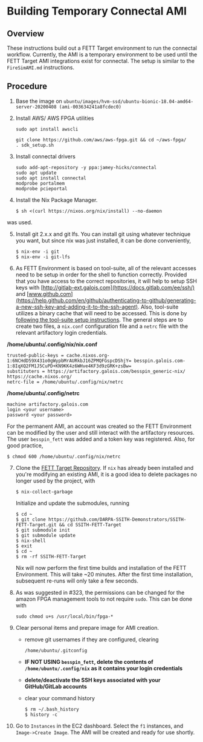 # Building Temporary Connectal AMI

## Overview

These instructions build out a FETT Target environment to run the connectal workflow. Currently, the AMI is a temporary environment to be used until the FETT Target AMI integrations exist for connectal. The setup is similar to the `FireSimAMI.md` instructions.

## Procedure

1. Base the image on `ubuntu/images/hvm-ssd/ubuntu-bionic-18.04-amd64-server-20200408 (ami-003634241a8fcdec0)`
   
2. Install AWS/ AWS FPGA utilities

    ```
    sudo apt install awscli
    ```
    ```
    git clone https://github.com/aws/aws-fpga.git && cd ~/aws-fpga/
    . sdk_setup.sh
    ```

3. Install connectal drivers
    ```
    sudo add-apt-repository -y ppa:jamey-hicks/connectal
    sudo apt update
    sudo apt install connectal
    modprobe portalmem
    modprobe pcieportal
    ```

4. Install the Nix Package Manager.
    ```
    $ sh <(curl https://nixos.org/nix/install) --no-daemon
    ```

was used. 

5. Install git 2.x.x and git lfs. You can install git using whatever technique you want, but since nix was just installed, it can be done conveniently,
   ```
   $ nix-env -i git
   $ nix-env -i git-lfs
   ```

6. As FETT Environment is based on tool-suite, all of the relevant accesses need to be setup in order for the shell to function correctly. Provided that you have access to the correct repositories, it will help to setup SSH keys with [http://gitlab-ext.galois.com](https://docs.gitlab.com/ee/ssh/) and [www.github.com](https://help.github.com/en/github/authenticating-to-github/generating-a-new-ssh-key-and-adding-it-to-the-ssh-agent). Also, tool-suite utilizes a binary cache that will need to be accessed. This is done by [following the tool-suite setup instructions](https://gitlab-ext.galois.com/ssith/tool-suite). The general steps are to create two files, a `nix.conf` configuration file and a `netrc` file with the relevant artifactory login credentials. 

**/home/ubuntu/.config/nix/nix.conf**

```
trusted-public-keys = cache.nixos.org-1:6NCHdD59X431o0gWypbMrAURkbJ16ZPMQFGspcDShjY= besspin.galois.com-1:8IqXQ2FM1J5CuPD+KN9KK4z6WHve4KF3d9zGRK+zsBw=
substituters = https://artifactory.galois.com/besspin_generic-nix/ https://cache.nixos.org/
netrc-file = /home/ubuntu/.config/nix/netrc
```
**/home/ubuntu/.config/netrc**

```
machine artifactory.galois.com
login <your username>
password <your password>
```

   For the permanent AMI, an account was created so the FETT Environment can be modified by the user and still interact with the artifactory resources. The user `besspin_fett` was added and a token key was registered. Also, for good practice,

```
$ chmod 600 /home/ubuntu/.config/nix/netrc
```

7. Clone the [FETT Target Repository](https://github.com/DARPA-SSITH-Demonstrators/SSITH-FETT-Target). If `nix` has already been installed and you're modifying an existing AMI, it is a good idea to delete packages no longer used by the project, with
   ```
   $ nix-collect-garbage
   ```
   Initialize and update the submodules, running
   ```
   $ cd ~
   $ git clone https://github.com/DARPA-SSITH-Demonstrators/SSITH-FETT-Target.git && cd SSITH-FETT-Target
   $ git submodule init
   $ git submodule update
   $ nix-shell
   $ exit
   $ cd ~
   $ rm -rf SSITH-FETT-Target
   ```
   Nix will now perform the first time builds and installation of the FETT Environment. This will take ~20 minutes. After the first time installation, subsequent re-runs will only take a few seconds. 

8. As was suggested in #323, the permissions can be changed for the amazon FPGA management tools to not require `sudo`. This can be done with
    ```
    sudo chmod u+s /usr/local/bin/fpga-*
    ```

9. Clear personal items and prepare image for AMI creation. 

   * remove git usernames if they are configured, clearing
     ```
     /home/ubuntu/.gitconfig
     ```

   * **IF NOT USING `besspin_fett`, delete the contents of `/home/ubuntu/.config/nix` as it contains your login credentials**

   * **delete/deactivate the SSH keys associated with your GitHub/GitLab accounts**

   * clear your command history
     ```
     $ rm ~/.bash_history
     $ history -c
     ```

10. Go to `Instances` in the EC2 dashboard. Select the `f1` instances, and `Image->Create Image`. The AMI will be created and ready for use shortly.
